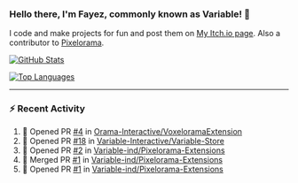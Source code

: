 ### Hello there, I'm Fayez, commonly known as Variable! 👋
I code and make projects for fun and post them on [My Itch.io page](https://variable-industries.itch.io/). Also a contributor to [Pixelorama](https://github.com/Orama-Interactive/Pixelorama).

[![GitHub Stats](https://github-readme-stats.vercel.app/api/?username=Variable-ind&show_icons=true&theme=merko)](https://github.com/anuraghazra/github-readme-stats)

[![Top Languages](https://github-readme-stats.vercel.app/api/top-langs/?username=Variable-ind&layout=compact&theme=merko)](https://github.com/anuraghazra/github-readme-stats)

---

### :zap: Recent Activity

<!--START_SECTION:activity-->
1. 💪 Opened PR [#4](https://github.com/Orama-Interactive/VoxeloramaExtension/pull/4) in [Orama-Interactive/VoxeloramaExtension](https://github.com/Orama-Interactive/VoxeloramaExtension)
2. 💪 Opened PR [#18](https://github.com/Variable-Interactive/Variable-Store/pull/18) in [Variable-Interactive/Variable-Store](https://github.com/Variable-Interactive/Variable-Store)
3. 💪 Opened PR [#2](https://github.com/Variable-ind/Pixelorama-Extensions/pull/2) in [Variable-ind/Pixelorama-Extensions](https://github.com/Variable-ind/Pixelorama-Extensions)
4. 🎉 Merged PR [#1](https://github.com/Variable-ind/Pixelorama-Extensions/pull/1) in [Variable-ind/Pixelorama-Extensions](https://github.com/Variable-ind/Pixelorama-Extensions)
5. 💪 Opened PR [#1](https://github.com/Variable-ind/Pixelorama-Extensions/pull/1) in [Variable-ind/Pixelorama-Extensions](https://github.com/Variable-ind/Pixelorama-Extensions)
<!--END_SECTION:activity-->

<!--
**Variable-ind/Variable-ind** is a ✨ _special_ ✨ repository because its `README.md` (this file) appears on your GitHub profile.

Here are some ideas to get you started:
- 🌱 I’m currently studying at ...
- 🔭 I’m currently working on ...
- 👯 I’m looking to collaborate on ...
- 🤔 I’m looking for help with ...
- 💬 Ask me about ...
- 📫 How to reach me: ...
- ⚡ Fun fact: ...
-->
